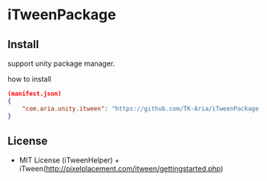 # iTweenPackage

## Install
support unity package manager.

how to install
```manifest.json
(manifest.json)
{
    "com.aria.unity.itween": "https://github.com/TK-Aria/iTweenPackage.git" 
} 
```

## License
- MIT License (iTweenHelper) + iTween(http://pixelplacement.com/itween/gettingstarted.php)
